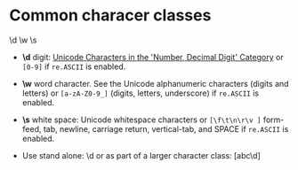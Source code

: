 # Common characer classes

\d
\w
\s

* **\d** digit: [Unicode Characters in the 'Number, Decimal Digit' Category](https://www.fileformat.info/info/unicode/category/Nd/list.htm) or `[0-9]` if `re.ASCII` is enabled.
* **\w** word character. See the Unicode alphanumeric characters (digits and letters) or `[a-zA-Z0-9_]` (digits, letters, underscore) if `re.ASCII` is enabled.
* **\s** white space: Unicode whitespace characters  or `[\f\t\n\r\v ]` form-feed, tab, newline, carriage return, vertical-tab, and SPACE if `re.ASCII` is enabled.

* Use stand alone: \d or as part of a larger character class: [abc\d]


